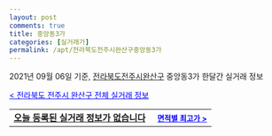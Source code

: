 ```yaml
---
layout: post
comments: true
title: 중앙동3가
categories: [실거래가]
permalink: /apt/전라북도전주시완산구중앙동3가
---
```


2021년 09월 06일 기준, <a href="/apt/전라북도전주시완산구">전라북도전주시완산구</a> 중앙동3가 한달간 실거래 정보

<a style="color: blue;" href="/apt/전라북도전주시완산구">< 전라북도 전주시 완산구 전체 실거래 정보</a>
<!---- start ---->
<table>
  <tr>
    <td colspan="4" style="font-weight: bold;"><a href="/apt/전라북도전주시완산구중앙동3가{name_without_space}">오늘 등록된 실거래 정보가 없습니다</a> &nbsp;&nbsp;&nbsp; <a style="color: blue; font-size: smaller;" href="/apt/전라북도전주시완산구중앙동3가{name_without_space}">면적별 최고가 ></a></td>
  </tr>
    
</table>
<!---- end ---->
    